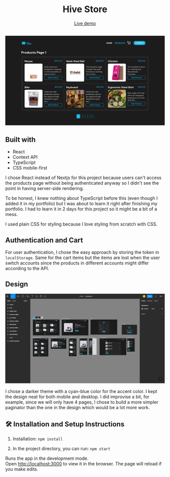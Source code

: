 <div align='center'><h1 style='font-weight: bold'>Hive Store</h1></div>
<div align='center'><a href='https://hive-store.netlify.app'>Live demo</a></div><br>

![](public/images/Screenshot.png)

## **Built with**

- React
- Context API
- TypeScript
- CSS mobile-first

I chose React instead of Nextjs for this project because users can't access the products page without being authenticated anyway so I didn't see the point in having server-side rendering.

To be honest, I knew nothing about TypeScript before this (even though I added it in my portfolio) but I was about to learn it right after finishing my portfolio. I had to learn it in 2 days for this project so it might be a bit of a mess.

I used plain CSS for styling because I love styling from scratch with CSS.

## **Authentication and Cart**

For user authentication, I chose the easy approach by storing the token in `localStorage`. Same for the cart items but the items are lost when the user switch accounts since the products in different accounts might differ according to the API.

## **Design**

![](public/images/design.png)

I chose a darker theme with a cyan-blue color for the accent color. I kept the design neat for both mobile and desktop. I did improvise a bit, for example, since we will only have 4 pages, I chose to build a more simpler paginator than the one in the design which would be a lot more work.

## 🛠 **Installation and Setup Instructions**

1. Installation: `npm install`

2. In the project directory, you can run: `npm start`

Runs the app in the development mode.\
Open [http://localhost:3000](http://localhost:3000) to view it in the browser.
The page will reload if you make edits.
